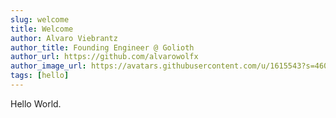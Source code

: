 ```yaml
---
slug: welcome
title: Welcome
author: Alvaro Viebrantz
author_title: Founding Engineer @ Golioth
author_url: https://github.com/alvarowolfx
author_image_url: https://avatars.githubusercontent.com/u/1615543?s=460&u=1cd344ceba4fd67df01cd199bfad097e100196c6&v=4
tags: [hello]
---
```


Hello World.
